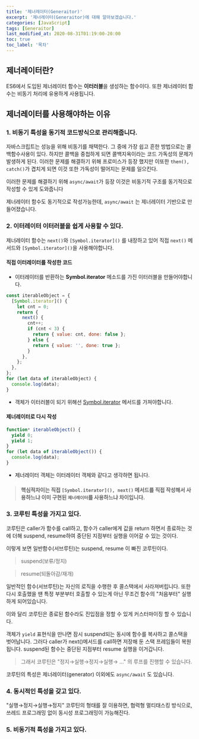 ```yaml
---
title: '제너레이터(Generaitor)'
excerpt: '제너레이터(Generaitor)에 대해 알아보겠습니다.'
categories: [JavaScript]
tags: [Generaitor]
last_modified_at: 2020-08-31T01:19:00-20:00
toc: true
toc_label: '목차'
---
```


## 제너레이터란?

ES6에서 도입된 제너레이터 함수는 **이터러블**을 생성하는 함수이다. 또한 제너레이터 함수는 비동기 처리에 유용하게 사용됩니다.

## 제너레이터를 사용해야하는 이유

### 1. 비동기 특성을 동기적 코드방식으로 관리해줍니다.

자바스크립트는 성능을 위해 비동기를 채택한다. 그 중에 가장 쉽고 흔한 방법으로는 콜백함수사용이 있다. 하지만 콜백을 중첩하게 되면 콜백지옥이라는 코드 가독성의 문제가 발생하게 된다. 이러한 문제를 해결하기 위해 프로미스가 등장 했지만 이또한 `then(), catch()`가 겹치게 되면 이것 또한 가독성이 떨어지는 문제를 일으킨다.

이러한 문제를 해결하기 위해 `async/await`가 등장 이것은 비동기적 구조를 동기적으로 작성할 수 있게 도와줍니다

제너레이터 함수도 동기적으로 작성가능한데, `async/await` 는 제너레이터 기반으로 만들어졌습니다.

### 2. 이터레이터 이터러블을 쉽게 사용할 수 있다.

제너레이터 함수는 `next()`와 `[Symbol.iterator]()` 를 내장하고 있어 직접 `next()` 메서드와 `[Symbol.iterator]()`을 사용해야합니다.

#### 직접 이터레이터를 작성한 코드

- 이터레이터를 반환하는 **Symbol.iterator** 메소드를 가진 이터러블을 만들어야합니다.

```jsx
const iterableObject = {
  [Symbol.iterator]() {
    let cnt = 0;
    return {
      next() {
        cnt++;
        if (cnt < 3) {
          return { value: cnt, done: false };
        } else {
          return { value: '', done: true };
        }
      },
    };
  },
};
for (let data of iterableObject) {
  console.log(data);
}
```

- 객체가 이터러블이 되기 위해선 [Symbol.iterator]() 메서드를 가져야합니다.

#### 제너레이터로 다시 작성

```jsx
function* iterableObject() {
  yield 0;
  yield 1;
}
for (let data of iterableObject()) {
  console.log(data);
}
```

- 제너레이터 객체는 이터레이터 객체와 같다고 생각하면 됩니다.

> #### 핵심적차이는 직접 `[Symbol.iterator](), next()` 메서드를 직접 작성해서 사용하느냐 이미 구현된 `제너레이터`를 사용하느냐 차이입니다.

### 3. 코루틴 특성을 가지고 있다.

코루틴은 caller가 함수를 call하고, 함수가 caller에게 값을 return 하면서 종료하는 것에 더해 suspend, resume하여 중단된 지점부터 실행을 이어갈 수 있는 것이다.

이렇게 보면 일반함수(서브루틴)는 suspend, resume 이 빠진 코루틴이다.

> suspend(보류/정지)

> resume(되돌아감/재개)

일반적인 함수(서브루틴)는 자신의 로직을 수행한 후 콜스택에서 사라져버립니다. 또한 다시 호출했을 땐 특정 부분부터 호출할 수 있는게 아닌 무조건 함수의 "처음부터" 실행하게 되어있습니다.

이와 달리 코루틴은 종료된 함수라도 진입점을 정할 수 있게 커스터마이징 할 수 있습니다.

객체가 `yield` 표현식을 만나면 잠시 suspend되는 동시에 함수를 복사하고 콜스택을 벗어납니다. 그러다 caller가 next()메서드를 call하면 저장해 둔 스택 프레임들이 복원됩니다. suspend된 함수는 중단된 지점부터 resume 실행을 이거갑니다.

> 그래서 코루틴은 "정지→실행→정지→실행→ ..." 의 루프를 진행할 수 있습니다.

코루틴의 특성은 제너레이터(generator) 이외에도 `async/await` 도 있습니다.

### 4. 동시적인 특성을 갖고 있다.

"실행→정지→실행→정지" 코루틴의 형태를 잘 이용하면, 협력형 멀티태스킹 방식으로, 쓰레드 프로그래밍 없이 동시성 프로그래밍이 가능해진다.

### 5. 비동기적 특성을 가지고 있다.
